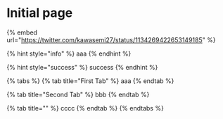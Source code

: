# Initial page

{% embed url="https://twitter.com/kawasemi27/status/1134269422653149185" %}

{% hint style="info" %}
aaa
{% endhint %}

{% hint style="success" %}
success
{% endhint %}

{% tabs %}
{% tab title="First Tab" %}
aaa
{% endtab %}

{% tab title="Second Tab" %}
bbb
{% endtab %}

{% tab title="" %}
cccc
{% endtab %}
{% endtabs %}

